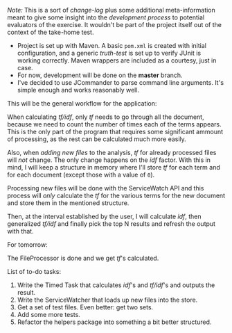 _Note:_ This is a sort of _change-log_ plus some additional meta-information meant to give some insight
into the _development process_ to potential evaluators of the exercise. It wouldn't be part of the
project itself out of the context of the take-home test.

 - Project is set up with Maven. A basic `pom.xml` is created with initial configuration, and a
   generic _truth-test_ is set up to verify JUnit is working correctly. Maven wrappers are included
   as a courtesy, just in case.
 - For now, development will be done on the **master** branch.
 - I've decided to use JCommander to parse command line arguments. It's simple enough and works reasonably well.


This will be the general workflow for the application:

When calculating _tf/idf_, only _tf_ needs to go through all the document, because we need to count the number of times each of the terms appears. This is the only part of the program that requires some significant ammount of processing, as the rest can be calculated much more easily.

Also, when _adding new files_ to the analysis, _tf_ for already processed files will _not_ change. The only change happens on the _idf_ factor. With this in mind, I will keep a structure in memory where I'll store _tf_ for each term and for each document (except those with a value of `0`).

Processing new files will be done with the ServiceWatch API and this process will _only_ calculate the _tf_ for the various terms for the new document and store them in the mentioned structure.

Then, at the interval established by the user, I will calculate _idf_, then generalized _tf/idf_ and finally pick the top N results and refresh the output with that.


For tomorrow:

The FileProcessor is done and we get _tf_'s calculated.

List of to-do tasks:

 1. Write the Timed Task that calculates _idf_'s and _tf/idf_'s and outputs the result.
 1. Write the ServiceWatcher that loads up new files into the store.
 1. Get a set of test files. Even better: get two sets.
 1. Add some more tests.
 1. Refactor the helpers package into something a bit better structured.
